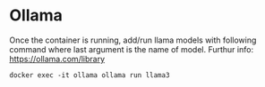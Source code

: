 # Ollama

Once the container is running, add/run llama models with following command where last argument is the name of model. Furthur info: https://ollama.com/library
```
docker exec -it ollama ollama run llama3
```
